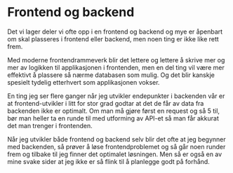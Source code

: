 # Frontend og backend

Det vi lager deler vi ofte opp i en frontend og backend og mye er åpenbart om skal plasseres i frontend eller backend, men noen ting er ikke like rett frem.

Med moderne frontendrammeverk blir det lettere og lettere å skrive mer og mer av logikken til applikasjonen i frontenden, men en del ting vil være mer effektivt å plassere så nærme databasen som mulig. Og det blir kanskje spesielt tydelig etterhvert
som applikasjonen vokser.

En ting jeg ser flere ganger når jeg utvikler endepunkter i backenden vår er at frontend-utvikler i litt for stor grad godtar at det de får av data fra backenden ikke er optimalt. Om man må gjøre først en request og så 5 til, bør man heller ta en runde til med utforming av API-et så man får akkurat det man trenger i frontenden. 

Når jeg utvikler både frontend og backend selv blir det ofte at jeg begynner med backenden, så prøver å løse frontendproblemet og så går noen runder frem og tilbake til jeg finner det optimalet løsningen. Men så er også en av mine svake sider at jeg ikke er så flink til å planlegge godt på forhånd.
